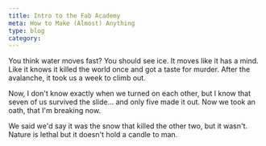 ```yaml
---
title: Intro to the Fab Academy
meta: How to Make (Almost) Anything
type: blog
category:
---
```


You think water moves fast? You should see ice. It moves like it has a mind. Like it knows it killed the world once and got a taste for murder. After the avalanche, it took us a week to climb out.

Now, I don't know exactly when we turned on each other, but I know that seven of us survived the slide... and only five made it out. Now we took an oath, that I'm breaking now.

We said we'd say it was the snow that killed the other two, but it wasn't. Nature is lethal but it doesn't hold a candle to man.
